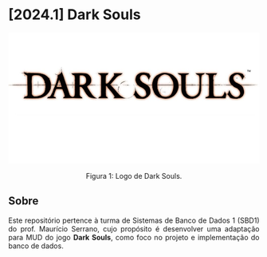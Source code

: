 # [2024.1] Dark Souls
<div align="center">
    <img src="img/assets/Logo-darksouls.jpg"/>
    <p> Figura 1: Logo de Dark Souls.</p> 
</div>

## Sobre

<div style='text-align: justify;'>

Este repositório pertence à turma de Sistemas de Banco de Dados 1 (SBD1) do prof. Maurício Serrano, cujo propósito é desenvolver uma adaptação para MUD do jogo **Dark Souls**, como foco no projeto e implementação do banco de dados.



</div>
